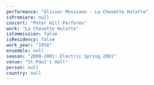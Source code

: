 ```yaml
---
performance: "Olivier Messiaen - La Chouette Hulotte"
isPremiere: null
concert: "Peter Hill Performs"
work: "La Chouette Hulotte"
isCommission: false
isResidency: false
work_year: "1958"
ensemble: null
season: "2000-2001: Electric Spring 2001"
venue: "St-Paul's Hall"
person: null
country: null
---
```


